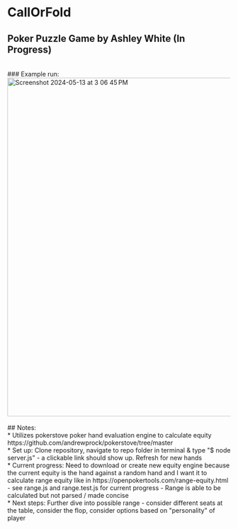 CallOrFold
==========
## Poker Puzzle Game by Ashley White (In Progress)
<br/>
### Example run: <br/>
<img width="765" alt="Screenshot 2024-05-13 at 3 06 45 PM" src="https://github.com/whiteae8/CallOrFold/assets/78070322/80622917-bafa-4fde-98cd-cf8590e51404">
</br><br/>
## Notes: <br/>
* Utilizes pokerstove poker hand evaluation engine to calculate equity https://github.com/andrewprock/pokerstove/tree/master <br/>
* Set up: Clone repository, navigate to repo folder in terminal & type "$ node server.js" - a clickable link should show up. Refresh for new hands<br/>
* Current progress: Need to download or create new equity engine because the current equity is the hand against a random hand and I want it to calculate range equity like in https://openpokertools.com/range-equity.html - see range.js and range.test.js for current progress - Range is able to be calculated but not parsed / made concise <br/>
* Next steps: Further dive into possible range - consider different seats at the table, consider the flop, consider options based on "personality" of player
